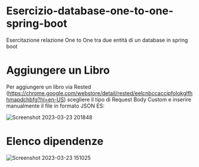 # Esercizio-database-one-to-one-spring-boot
Esercitazione relazione One to One tra due entità di un database in spring boot

# Aggiungere un Libro  
Per aggiungere un libro via Rested (https://chrome.google.com/webstore/detail/rested/eelcnbccaccipfolokglfhhmapdchbfg?hl=en-US)
scegliere il tipo di Request Body Custom e inserire manualmente il file in formato JSON
ES:

![Screenshot 2023-03-23 201848](https://user-images.githubusercontent.com/79428202/227324977-5fcca436-2098-4743-821c-b509a2901a65.png)

# Elenco dipendenze
![Screenshot 2023-03-23 151025](https://user-images.githubusercontent.com/79428202/227326078-519b0387-79bd-4b79-8bdf-e4f1486490c6.png)
